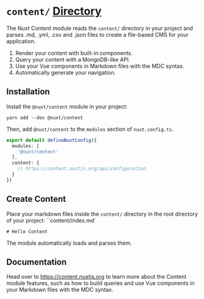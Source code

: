 # `content/` [Directory](https://nuxt.com/docs/guide/directory-structure/content)

The Nuxt Content module reads the `content/` directory in your project and parses .md, .yml, .csv and .json files to create a file-based CMS for your application.

1. Render your content with built-in components.
2. Query your content with a MongoDB-like API.
3. Use your Vue components in Markdown files with the MDC syntax.
4. Automatically generate your navigation.

## Installation

Install the `@nuxt/content` module in your project:

````
yarn add --dev @nuxt/content
````

Then, add `@nuxt/content` to the `modules` section of `nuxt.config.ts`.

````ts
export default defineNuxtConfig({
  modules: [
    '@nuxt/content'
  ],
  content: {
    // https://content.nuxtjs.org/api/configuration
  }
})

````

## Create Content

Place your markdown files inside the `content/` directory in the root directory of your project:
``content/index.md`

````
# Hello Content
````

The module automatically loads and parses them.

## Documentation

Head over to https://content.nuxtjs.org to learn more about the Content module features, such as how to build queries and use Vue components in your Markdown files with the MDC syntax.